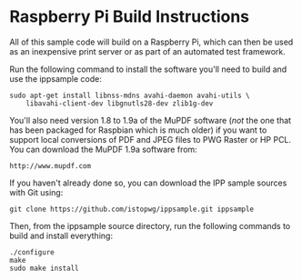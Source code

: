 # Raspberry Pi Build Instructions

All of this sample code will build on a Raspberry Pi, which can then be used
as an inexpensive print server or as part of an automated test framework.

Run the following command to install the software you'll need to build and
use the ippsample code:

    sudo apt-get install libnss-mdns avahi-daemon avahi-utils \
        libavahi-client-dev libgnutls28-dev zlib1g-dev

You'll also need version 1.8 to 1.9a of the MuPDF software (*not* the one
that has been packaged for Raspbian which is much older) if you want to
support local conversions of PDF and JPEG files to PWG Raster or HP PCL.
You can download the MuPDF 1.9a software from:

    http://www.mupdf.com

If you haven't already done so, you can download the IPP sample sources
with Git using:

    git clone https://github.com/istopwg/ippsample.git ippsample

Then, from the ippsample source directory, run the following commands to
build and install everything:

    ./configure
    make
    sudo make install
